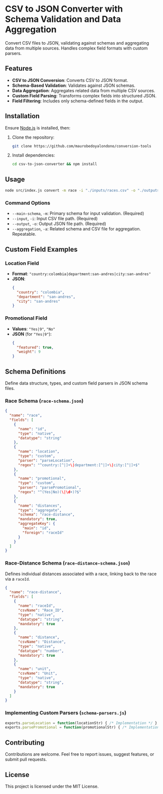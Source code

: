 # CSV to JSON Converter with Schema Validation and Data Aggregation

Convert CSV files to JSON, validating against schemas and aggregating data from multiple sources. Handles complex field formats with custom parsers.

## Features

- **CSV to JSON Conversion**: Converts CSV to JSON format.
- **Schema-Based Validation**: Validates against JSON schemas.
- **Data Aggregation**: Aggregates related data from multiple CSV sources.
- **Custom Field Parsing**: Transforms complex fields into structured JSON.
- **Field Filtering**: Includes only schema-defined fields in the output.

## Installation

Ensure [Node.js](https://nodejs.org/) is installed, then:

1. Clone the repository:
   ```bash
   git clone https://github.com/maurobedoyalondono/conversion-tools
   ```
2. Install dependencies:
   ```bash
   cd csv-to-json-converter && npm install
   ```

## Usage

```bash
node src/index.js convert -m race -i "./inputs/races.csv" -o "./outputs/races.json" -a "race-distance:./inputs/race-distances.csv"
```

### Command Options

- `--main-schema`, `-m`: Primary schema for input validation. (Required)
- `--input`, `-i`: Input CSV file path. (Required)
- `--output`, `-o`: Output JSON file path. (Required)
- `--aggregation`, `-a`: Related schema and CSV file for aggregation. Repeatable.

## Custom Field Examples

### Location Field

- **Format**: `"country:colombia|department:san-andres|city:san-andres"`
- **JSON**:
  ```json
  {
    "country": "colombia",
    "department": "san-andres",
    "city": "san-andres"
  }
  ```

### Promotional Field

- **Values**: `"Yes|9"`, `"No"`
- **JSON** (for `"Yes|9"`):
  ```json
  {
    "featured": true,
    "weight": 9
  }
  ```

## Schema Definitions

Define data structure, types, and custom field parsers in JSON schema files.

### Race Schema (`race-schema.json`)

```json
{
  "name": "race",
  "fields": [
    {
      "name": "id",
      "type": "native",
      "datatype": "string"
    },
    {
      "name": "location",
      "type": "custom",
      "parser": "parseLocation",
      "regex": "^country:[^|]+\|department:[^|]+\|city:[^|]+$"
    },
    {
      "name": "promotional",
      "type": "custom",
      "parser": "parsePromotional",
      "regex": "^(Yes|No)(\|\d+)?$"
    },
    {
      "name": "distances",
      "type": "aggregate",
      "schema": "race-distance",
      "mandatory": true,
      "aggregateKey": {
        "main": "id",
        "foreign": "raceId"
      }
    }
  ]
}
```

### Race-Distance Schema (`race-distance-schema.json`)

Defines individual distances associated with a race, linking back to the race via a `raceId`.

```json
{
  "name": "race-distance",
  "fields": [
    {
      "name": "raceId",
      "csvName": "Race_ID",
      "type": "native",
      "datatype": "string",
      "mandatory": true
    },
    {
      "name": "distance",
      "csvName": "Distance",
      "type": "native",
      "datatype": "number",
      "mandatory": true
    },
    {
      "name": "unit",
      "csvName": "Unit",
      "type": "native",
      "datatype": "string",
      "mandatory": true
    }
  ]
}
```

### Implementing Custom Parsers (`schema-parsers.js`)

```javascript
exports.parseLocation = function(locationStr) { /* Implementation */ };
exports.parsePromotional = function(promotionalStr) { /* Implementation */ };
```

## Contributing

Contributions are welcome. Feel free to report issues, suggest features, or submit pull requests.

## License

This project is licensed under the MIT License.
